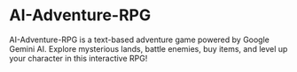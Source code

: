 # AI-Adventure-RPG
AI-Adventure-RPG is a text-based adventure game powered by Google Gemini AI. Explore mysterious lands, battle enemies, buy items, and level up your character in this interactive RPG!
